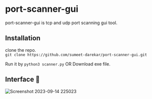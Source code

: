 # port-scanner-gui
port-scanner-gui is tcp and udp port scanning gui tool.

## Installation

clone the repo.  
`git clone https://github.com/sumeet-darekar/port-scanner-gui.git`  

Run it by
`python3 scanner.py` 
OR
Download exe file.

## Interface :cowboy_hat_face:

![Screenshot 2023-09-14 225023](https://github.com/sumeet-darekar/port-scanner-gui/assets/79735377/c618ed16-dc82-4a84-9d2e-f3acb1a363cb)
